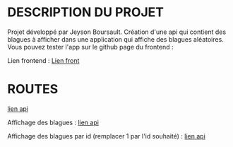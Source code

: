 # DESCRIPTION DU PROJET
Projet développé par Jeyson Boursault.
Création d'une api qui contient des blagues à afficher dans une application qui affiche des blagues aléatoires.
Vous pouvez tester l'app sur le github page du frontend :

Lien frontend : [Lien front](https://github.com/jeyson08/carambarfront)

# ROUTES

[lien api](https://blaguecarambar.onrender.com/api/v1)

Affichage des blagues : [lien api](https://blaguecarambar.onrender.com/api/v1/blagues)

Affichage des blagues par id (remplacer 1 par l'id souhaité) : [lien api](https://blaguecarambar.onrender.com/api/v1/blagues/1)